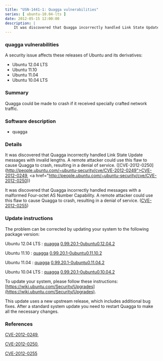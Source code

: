 ```yaml
---
title: "USN-1441-1: Quagga vulnerabilities"
series: [ ubuntu-10.04-lts ]
date: 2012-05-15 12:00:00
description: |
    It was discovered that Quagga incorrectly handled Link State Update messages with invalid lengths. A remote attacker could use this flaw to cause Quagga to crash, resulting in a denial of service. ([CVE-2012-0250](http://people.ubuntu.com/~ubuntu-security/cve/CVE-2012-0249">CVE-2012-0249</a>, <a href="http://people.ubuntu.com/~ubuntu-security/cve/CVE-2012-0250))
--- 
```

 
### quagga vulnerabilities

A security issue affects these releases of Ubuntu and its derivatives:

* Ubuntu 12.04 LTS
* Ubuntu 11.10
* Ubuntu 11.04
* Ubuntu 10.04 LTS

### Summary

Quagga could be made to crash if it received specially crafted network traffic.

### Software description

* quagga 

### Details

It was discovered that Quagga incorrectly handled Link State Update messages with invalid lengths. A remote attacker could use this flaw to cause Quagga to crash, resulting in a denial of service. ([CVE-2012-0250](http://people.ubuntu.com/~ubuntu-security/cve/CVE-2012-0249">CVE-2012-0249</a>, <a href="http://people.ubuntu.com/~ubuntu-security/cve/CVE-2012-0250))

It was discovered that Quagga incorrectly handled messages with a malformed Four-octet AS Number Capability. A remote attacker could use this flaw to cause Quagga to crash, resulting in a denial of service. ([CVE-2012-0255](http://people.ubuntu.com/~ubuntu-security/cve/CVE-2012-0255)) 

### Update instructions

The problem can be corrected by updating your system to the following package version:

Ubuntu 12.04 LTS
 : [quagga](https://launchpad.net/ubuntu/+source/quagga) <span> [0.99.20.1-0ubuntu0.12.04.2](https://launchpad.net/ubuntu/+source/quagga/0.99.20.1-0ubuntu0.12.04.2) </span> 

Ubuntu 11.10
 : [quagga](https://launchpad.net/ubuntu/+source/quagga) <span> [0.99.20.1-0ubuntu0.11.10.2](https://launchpad.net/ubuntu/+source/quagga/0.99.20.1-0ubuntu0.11.10.2) </span> 

Ubuntu 11.04
 : [quagga](https://launchpad.net/ubuntu/+source/quagga) <span> [0.99.20.1-0ubuntu0.11.04.2](https://launchpad.net/ubuntu/+source/quagga/0.99.20.1-0ubuntu0.11.04.2) </span> 

Ubuntu 10.04 LTS
 : [quagga](https://launchpad.net/ubuntu/+source/quagga) <span> [0.99.20.1-0ubuntu0.10.04.2](https://launchpad.net/ubuntu/+source/quagga/0.99.20.1-0ubuntu0.10.04.2) </span> 

To update your system, please follow these instructions: [https://wiki.ubuntu.com/Security/Upgrades](https://wiki.ubuntu.com/Security/Upgrades).

This update uses a new upstream release, which includes additional bug fixes. After a standard system update you need to restart Quagga to make all the necessary changes. 

### References

 [CVE-2012-0249](http://people.ubuntu.com/~ubuntu-security/cve/CVE-2012-0249), 

 [CVE-2012-0250](http://people.ubuntu.com/~ubuntu-security/cve/CVE-2012-0250), 

 [CVE-2012-0255](http://people.ubuntu.com/~ubuntu-security/cve/CVE-2012-0255)
 
